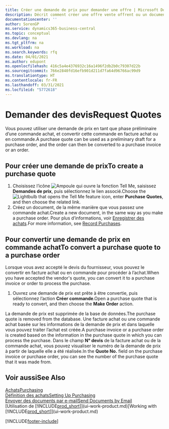 ```yaml
---
title: Créer une demande de prix pour demander une offre | Microsoft Docs
description: Décrit comment créer une offre vente offrent ou un document de demande de proposition pour enregistrer votre offre à un client pour vendre des produits dans certaines conditions.
documentationcenter: ''
author: SorenGP
ms.service: dynamics365-business-central
ms.topic: conceptual
ms.devlang: na
ms.tgt_pltfrm: na
ms.workload: na
ms.search.keywords: rfq
ms.date: 04/01/2021
ms.author: edupont
ms.openlocfilehash: 416c5a4e4376932c16a1496f2db2b0c79307d22b
ms.sourcegitcommit: 766e2840fd16efb901d211d7fa64d96766ac99d9
ms.translationtype: HT
ms.contentlocale: fr-FR
ms.lasthandoff: 03/31/2021
ms.locfileid: "5772618"
---
```

# <a name="request-quotes"></a><span data-ttu-id="f3811-103">Demander des devis</span><span class="sxs-lookup"><span data-stu-id="f3811-103">Request Quotes</span></span>
<span data-ttu-id="f3811-104">Vous pouvez utiliser une demande de prix en tant que phase préliminaire d’une commande achat, et convertir cette commande en facture achat ou en commande.</span><span class="sxs-lookup"><span data-stu-id="f3811-104">A purchase quote can be used as a preliminary draft for a purchase order, and the order can then be converted to a purchase invoice or an order.</span></span>


## <a name="to-create-a-purchase-quote"></a><span data-ttu-id="f3811-105">Pour créer une demande de prix</span><span class="sxs-lookup"><span data-stu-id="f3811-105">To create a purchase quote</span></span>
1. <span data-ttu-id="f3811-106">Choisissez l’icône ![Ampoule qui ouvre la fonction Tell Me](media/ui-search/search_small.png "Dites-moi ce que vous voulez faire"), saisissez **Demandes de prix**, puis sélectionnez le lien associé.</span><span class="sxs-lookup"><span data-stu-id="f3811-106">Choose the ![Lightbulb that opens the Tell Me feature](media/ui-search/search_small.png "Tell me what you want to do") icon, enter **Purchase Quotes**, and then choose the related link.</span></span>
2. <span data-ttu-id="f3811-107">Créez un document, de la même manière que vous passez une commande achat.</span><span class="sxs-lookup"><span data-stu-id="f3811-107">Create a new document, in the same way as you make a purchase order.</span></span> <span data-ttu-id="f3811-108">Pour plus d’informations, voir [Enregistrer des achats](purchasing-how-record-purchases.md).</span><span class="sxs-lookup"><span data-stu-id="f3811-108">For more information, see [Record Purchases](purchasing-how-record-purchases.md).</span></span>

## <a name="to-convert-a-purchase-quote-to-a-purchase-order"></a><span data-ttu-id="f3811-109">Pour convertir une demande de prix en commande achat</span><span class="sxs-lookup"><span data-stu-id="f3811-109">To convert a purchase quote to a purchase order</span></span>
<span data-ttu-id="f3811-110">Lorsque vous avez accepté le devis du fournisseur, vous pouvez le convertir en facture achat ou en commande pour procéder à l’achat.</span><span class="sxs-lookup"><span data-stu-id="f3811-110">When you have accepted the vendor's quote, you can convert it to a purchase invoice or order to process the purchase.</span></span>

1. <span data-ttu-id="f3811-111">Ouvrez une demande de prix est prête à être convertie, puis sélectionnez l’action **Créer commande**.</span><span class="sxs-lookup"><span data-stu-id="f3811-111">Open a purchase quote that is ready to convert, and then choose the **Make Order** action.</span></span>

<span data-ttu-id="f3811-112">La demande de prix est supprimée de la base de données.</span><span class="sxs-lookup"><span data-stu-id="f3811-112">The purchase quote is removed from the database.</span></span> <span data-ttu-id="f3811-113">Une facture achat ou une commande achat basée sur les informations de la demande de prix et dans laquelle vous pouvez traiter l’achat est créée.</span><span class="sxs-lookup"><span data-stu-id="f3811-113">A purchase invoice or a purchase order is created based on the information in the purchase quote in which you can process the purchase.</span></span> <span data-ttu-id="f3811-114">Dans le champ **N° devis** de la facture achat ou de la commande achat, vous pouvez visualiser le numéro de la demande de prix à partir de laquelle elle a été réalisée.</span><span class="sxs-lookup"><span data-stu-id="f3811-114">In the **Quote No.** field on the purchase invoice or purchase order, you can see the number of the purchase quote that it was made from.</span></span>

## <a name="see-also"></a><span data-ttu-id="f3811-115">Voir aussi</span><span class="sxs-lookup"><span data-stu-id="f3811-115">See Also</span></span>
[<span data-ttu-id="f3811-116">Achats</span><span class="sxs-lookup"><span data-stu-id="f3811-116">Purchasing</span></span>](purchasing-manage-purchasing.md)  
[<span data-ttu-id="f3811-117">Définition des achats</span><span class="sxs-lookup"><span data-stu-id="f3811-117">Setting Up Purchasing</span></span>](purchasing-setup-purchasing.md)  
[<span data-ttu-id="f3811-118">Envoyer des documents par e-mail</span><span class="sxs-lookup"><span data-stu-id="f3811-118">Send Documents by Email</span></span>](ui-how-send-documents-email.md)  
<span data-ttu-id="f3811-119">[Utilisation de [!INCLUDE[prod_short](includes/prod_short.md)]](ui-work-product.md)</span><span class="sxs-lookup"><span data-stu-id="f3811-119">[Working with [!INCLUDE[prod_short](includes/prod_short.md)]](ui-work-product.md)</span></span>


[!INCLUDE[footer-include](includes/footer-banner.md)]